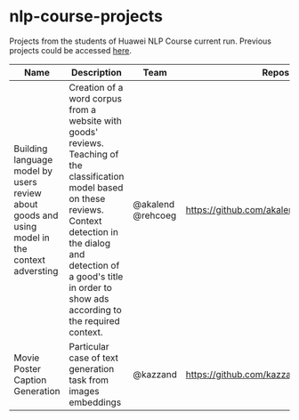 # nlp-course-projects
Projects from the students of Huawei NLP Course current run. Previous projects could be accessed [here](./prev).


|Name|Description|Team|Repository|
|----|-----------|----|----------|
|Building language model by users review about goods and using model in the context adversting|Creation of a word corpus from a website with goods' reviews. Teaching of the classification model based on these reviews. Context detection in the dialog and detection of a good's title in order to show ads according to the required context.|@akalend @rehcoeg|https://github.com/akalend/mobile_nlp_analisys|
|Movie Poster Caption Generation|Particular case of text generation task from images embeddings|@kazzand|https://github.com/kazzand/huaweiproject|


